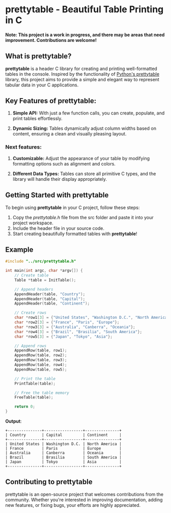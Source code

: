 # prettytable - Beautiful Table Printing in C

#### Note: This project is a work in progress, and there may be areas that need improvement. Contributions are welcome!

## What is prettytable?

**prettytable** is a header C library for creating and printing well-formatted tables in the console. Inspired by the functionality of [Python's prettytable](https://pypi.org/project/prettytable/) library, this project aims to provide a simple and elegant way to represent tabular data in your C applications.

## Key Features of prettytable:

1. **Simple API:** With just a few function calls, you can create, populate, and print tables effortlessly.

2. **Dynamic Sizing:** Tables dynamically adjust column widths based on content, ensuring a clean and visually pleasing layout.


### Next features:

 1. **Customizable:** Adjust the appearance of your table by modifying formatting options such as alignment and colors.

 2. **Different Data Types:** Tables can store all primitive C types, and the library will handle their display appropriately.

## Getting Started with prettytable

To begin using **prettytable** in your C project, follow these steps:

1. Copy the *prettytable.h* file from the src folder and paste it into your project workspace.
2. Include the header file in your source code.
3. Start creating beautifully formatted tables with **prettytable**!

## Example

```c
#include "../src/prettytable.h"

int main(int argc, char *argv[]) {
    // Create table
    Table *table = InitTable();

    // Append headers
    AppendHeader(table, "Country");
    AppendHeader(table, "Capital");
    AppendHeader(table, "Continent");

    // Create rows
    char *row1[3] = {"United States", "Washington D.C.", "North America"};
    char *row2[3] = {"France", "Paris", "Europe"};
    char *row3[3] = {"Australia", "Canberra", "Oceania"};
    char *row4[3] = {"Brazil", "Brasilia", "South America"};
    char *row5[3] = {"Japan", "Tokyo", "Asia"};

    // Append rows
    AppendRow(table, row1);
    AppendRow(table, row2);
    AppendRow(table, row3);
    AppendRow(table, row4);
    AppendRow(table, row5);

    // Print the table
    PrintTable(table);

    // Free the table memory
    FreeTable(table);

    return 0;
}
```
**Output**:
```
+---------------+-----------------+---------------+
| Country       | Capital         | Continent     |
+---------------+-----------------+---------------+
| United States | Washington D.C. | North America |
| France        | Paris           | Europe        |
| Australia     | Canberra        | Oceania       |
| Brazil        | Brasilia        | South America |
| Japan         | Tokyo           | Asia          |
+---------------+-----------------+---------------+
```

## Contributing to prettytable
prettytable is an open-source project that welcomes contributions from the community. Whether you're interested in improving documentation, adding new features, or fixing bugs, your efforts are highly appreciated.
